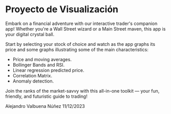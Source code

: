 # Proyecto de Visualización


Embark on a financial adventure with our interactive trader's companion app! Whether you're a Wall Street wizard or a Main Street maven, this app is your digital crystal ball. 

Start by selecting your stock of choice and watch as the app graphs its price and some graphs illustrating some of the main characteristics:

+ Price and moving averages.
+ Bollinger Bands and RSI.
+ Linear regression predicted price.
+ Correlation Matrix.
+ Anomaly detection.

Join the ranks of the market-savvy with this all-in-one toolkit — your fun, friendly, and futuristic guide to trading!


Alejandro Valbuena Núñez
11/12/2023
